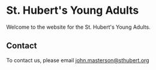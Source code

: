 # St. Hubert's Young Adults

Welcome to the website for the St. Hubert's Young Adults.

## Contact
To contact us, please email john.masterson@sthubert.org
